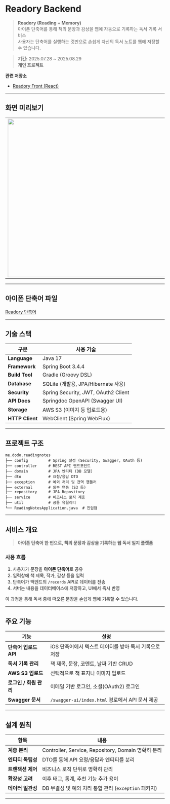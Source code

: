 # Readory Backend

> **Readory (Reading + Memory)**   
> 아이폰 단축어를 통해 책의 문장과 감상을 웹에 자동으로 기록하는 독서 기록 서비스  
> 사용자는 단축어를 실행하는 것만으로 손쉽게 자신의 독서 노트를 웹에 저장할 수 있습니다.

> **기간:** 2025.07.28 ~ 2025.08.29  
> **개인 프로젝트**  

 **관련 저장소**
- [Readory Front (React)](https://github.com/dodo5517/readory-front)

---

## 화면 미리보기

<table>
  <tr>
    <td><img width="500" src="https://github.com/user-attachments/assets/cbd58e11-bf4d-4a2c-9d74-d1875b7771c7" /></td>
    <td><img width="500" src="https://github.com/user-attachments/assets/05dc03e0-7bb1-4f70-8c75-7e4dbe4bc9b0" /></td>
  </tr>
</table>

---

## 아이폰 단축어 파일

[Readory 단축어](https://dodo5517.tistory.com/173)

---

## 기술 스택

| 구분 | 사용 기술 |
|------|------------|
| **Language** | Java 17 |
| **Framework** | Spring Boot 3.4.4 |
| **Build Tool** | Gradle (Groovy DSL) |
| **Database** | SQLite (개발용, JPA/Hibernate 사용) |
| **Security** | Spring Security, JWT, OAuth2 Client |
| **API Docs** | Springdoc OpenAPI (Swagger UI) |
| **Storage** | AWS S3 (이미지 등 업로드용) |
| **HTTP Client** | WebClient (Spring WebFlux) |

---

## 프로젝트 구조

```
me.dodo.readingnotes
├── config         # Spring 설정 (Security, Swagger, OAuth 등)
├── controller     # REST API 엔드포인트
├── domain         # JPA 엔티티 (DB 모델)
├── dto            # 요청/응답 DTO
├── exception      # 예외 처리 및 전역 핸들러
├── external       # 외부 연동 (S3 등)
├── repository     # JPA Repository
├── service        # 비즈니스 로직 계층
├── util           # 공통 유틸리티
└── ReadingNotesApplication.java  # 진입점
```

---

## 서비스 개요

> **아이폰 단축어 한 번으로, 책의 문장과 감상을 기록하는 웹 독서 일지 플랫폼**

### 사용 흐름
1. 사용자가 문장을 **아이폰 단축어**로 공유
2. 입력창에 책 제목, 작가, 감상 등을 입력  
3. 단축어가 백엔드의 `/records` API로 데이터를 전송  
4. 서버는 내용을 데이터베이스에 저장하고, UI에서 즉시 반영  

이 과정을 통해 독서 중에 떠오른 문장을 손쉽게 웹에 기록할 수 있습니다.

---

## 주요 기능

| 기능 | 설명 |
|------|------|
| **단축어 업로드 API** | iOS 단축어에서 텍스트 데이터를 받아 독서 기록으로 저장 |
| **독서 기록 관리** | 책 제목, 문장, 코멘트, 날짜 기반 CRUD |
| **AWS S3 업로드** | 선택적으로 책 표지나 이미지 업로드 |
| **로그인 / 회원 관리** | 이메일 기반 로그인, 소셜(OAuth2) 로그인 |
| **Swagger 문서** | `/swagger-ui/index.html` 경로에서 API 문서 제공 |

---

## 설계 원칙

| 항목 | 내용 |
|------|------|
| **계층 분리** | Controller, Service, Repository, Domain 명확히 분리 |
| **엔티티 독립성** | DTO를 통해 API 요청/응답과 엔티티를 분리 |
| **트랜잭션 제어** | 비즈니스 로직 단위로 명확히 관리 |
| **확장성 고려** | 이후 태그, 통계, 추천 기능 추가 용이 |
| **데이터 일관성** | DB 무결성 및 예외 처리 통합 관리 (`exception` 패키지) |

---

